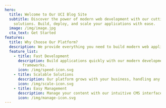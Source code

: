 ```yaml
---
hero:
  title: Welcome to Our UCI Blog Site
  subtitle: Discover the power of modern web development with our cutting-edge
    solutions. Build, deploy, and scale your applications with ease.
  image: /img/image.jpg
  cta_text: Get Started
features:
  title: Why Choose Our Platform?
  description: We provide everything you need to build modern web applications
  feature_list:
    - title: Fast Development
      description: Build applications quickly with our modern development tools and
        frameworks.
      icon: /img/speed-icon.svg
    - title: Scalable Solutions
      description: Our platform grows with your business, handling any scale of traffic.
      icon: /img/scale-icon.svg
    - title: Easy Management
      description: Manage your content with our intuitive CMS interface.
      icon: /img/manage-icon.svg
---
```

